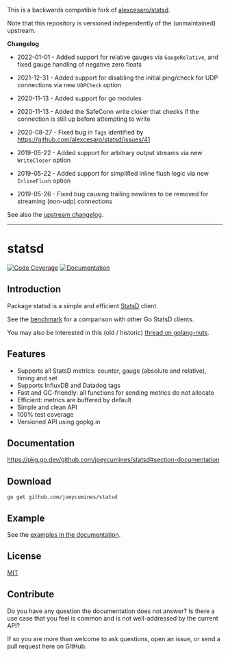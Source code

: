 This is a backwards compatible fork of [alexcesaro/statsd](https://github.com/alexcesaro/statsd).

Note that this repository is versioned independently of the (unmaintained) upstream.

**Changelog**

* 2022-01-01 - Added support for relative gauges via `GaugeRelative`, and fixed gauge handling of negative zero floats

* 2021-12-31 - Added support for disabling the initial ping/check for UDP connections via new `UDPCheck` option

* 2020-11-13 - Added support for go modules

* 2020-11-13 - Added the SafeConn write closer that checks if the connection is still up before attempting to write

* 2020-08-27 - Fixed bug in `Tags` identified by https://github.com/alexcesaro/statsd/issues/41

* 2019-05-22 - Added support for arbitrary output streams via new `WriteCloser` option

* 2019-05-22 - Added support for simplified inline flush logic via new `InlineFlush` option

* 2019-05-26 - Fixed bug causing trailing newlines to be removed for streaming (non-udp) connections

See also the [upstream changelog](CHANGELOG.md).

---

# statsd
[![Code Coverage](https://gocover.io/_badge/github.com/joeycumines/statsd)](https://gocover.io/github.com/joeycumines/statsd)
[![Documentation](https://godoc.org/github.com/joeycumines/statsd?status.svg)](https://godoc.org/github.com/joeycumines/statsd)

## Introduction

Package statsd is a simple and efficient [StatsD](https://github.com/statsd/statsd)
client.

See the [benchmark](https://github.com/alexcesaro/statsdbench) for a comparison
with other Go StatsD clients.

You may also be interested in this (old / historic)
[thread on golang-nuts](https://groups.google.com/d/topic/golang-nuts/Tz6t4_iLgnw/discussion).

## Features

- Supports all StatsD metrics: counter, gauge (absolute and relative), timing and set
- Supports InfluxDB and Datadog tags
- Fast and GC-friendly: all functions for sending metrics do not allocate
- Efficient: metrics are buffered by default
- Simple and clean API
- 100% test coverage
- Versioned API using gopkg.in


## Documentation

https://pkg.go.dev/github.com/joeycumines/statsd#section-documentation


## Download

    go get github.com/joeycumines/statsd


## Example

See the [examples in the documentation](https://pkg.go.dev/github.com/joeycumines/statsd#pkg-examples).


## License

[MIT](LICENSE)


## Contribute

Do you have any question the documentation does not answer? Is there a use case
that you feel is common and is not well-addressed by the current API?

If so you are more than welcome to ask questions, open an issue, or send a
pull request here on GitHub.
